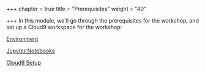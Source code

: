 +++
chapter = true
title = "Prerequisites"
weight = "40"

+++
In this module, we'll go through the prerequisites for the workshop, and set up a Cloud9 workspace for the workshop:

[Environment](https://sagemaker-workshop.netlify.app/prerequisites/prerequisites.html)

[Jupyter Notebooks](https://sagemaker-workshop.netlify.app/prerequisites/jupyter.html)

[Cloud9 Setup](https://sagemaker-workshop.netlify.app/prerequisites/cloud9.html)